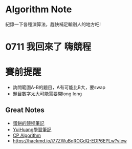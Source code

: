 # Algorithm Note
紀錄一下各種演算法，趕快補足輸別人的地方吧!

# 0711 我回來了 嗨競程

# 賽前提醒
  - 詢問範圍A-B的題目，A有可能比B大，要swap
  - 題目數字太大可能需要開long long


## Great Notes
  - [蛋餅的競程筆記](https://omeletwithoutegg.github.io/)
  - [YuiHuang學習筆記](https://yuihuang.com/)
  - [CP Algorithm](https://cp-algorithms.com/)
  - https://hackmd.io/i77ZWuBqROGdQ-EDP6EPLw?view

